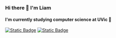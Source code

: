 ### Hi there 👋 I'm Liam
#### I'm currently studying computer science at UVic 🏫

<!--
**liamshatzel/liamshatzel** is a ✨ _special_ ✨ repository because its `README.md` (this file) appears on your GitHub profile.

Here are some ideas to get you started:

- 🔭 I’m currently working on ...
- 🌱 I’m currently learning ...
- 👯 I’m looking to collaborate on ...
- 🤔 I’m looking for help with ...
- 💬 Ask me about ...
- 📫 How to reach me: ...
- 😄 Pronouns: ...
- ⚡ Fun fact: ...
-->
[![Static Badge](https://img.shields.io/badge/-linkedIn-blue)](https://www.linkedin.com/in/liam-shatzel/)
[![Static Badge](https://img.shields.io/badge/-website-green)](https://liamshatzel.com/)
